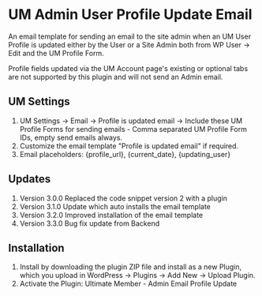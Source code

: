 # UM Admin User Profile Update Email
An email template for sending an email to the site admin when an UM User Profile is updated either by the User or a Site Admin both from WP User -> Edit and the UM Profile Form.

Profile fields updated via the UM Account page's existing or optional tabs are not supported by this plugin and will not send an Admin email.

## UM Settings
1. UM Settings -> Email -> Profile is updated email -> Include these UM Profile Forms for sending emails - Comma separated UM Profile Form IDs, empty send emails always.
2. Customize the email template "Profile is updated email" if required.
3. Email placeholders: {profile_url}, {current_date}, {updating_user}

## Updates
1. Version 3.0.0 Replaced the code snippet version 2 with a plugin
2. Version 3.1.0 Update which auto installs the email template
3. Version 3.2.0 Improved installation of the email template
4. Version 3.3.0 Bug fix update from Backend

## Installation
1. Install by downloading the plugin ZIP file and install as a new Plugin, which you upload in WordPress -> Plugins -> Add New -> Upload Plugin.
2. Activate the Plugin: Ultimate Member - Admin Email Profile Update

